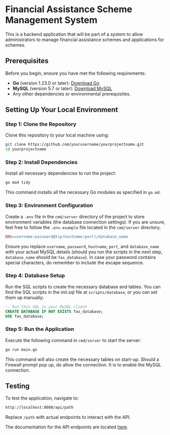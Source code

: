 # Financial Assistance Scheme Management System

This is a backend application that will be part of a system to allow administrators to manage financial assistance schemes and applications for schemes.

## Prerequisites

Before you begin, ensure you have met the following requirements:

- **Go** (version 1.23.0 or later): [Download Go](https://golang.org/dl/)
- **MySQL** (version 5.7 or later): [Download MySQL](https://dev.mysql.com/downloads/mysql/)
- Any other dependencies or environmental prerequisites.

## Setting Up Your Local Environment

### Step 1: Clone the Repository

Clone this repository to your local machine using:

```bash
git clone https://github.com/yourusername/yourprojectname.git
cd yourprojectname
```

### Step 2: Install Dependencies

Install all necessary dependencies to run the project:

```bash
go mod tidy
```

This command installs all the necessary Go modules as specified in `go.md`.

### Step 3: Environment Configuration

Create a `.env` file in the `cmd/server` directory of the project to store environment variables (the database connection settings). If you are unsure, feel free to follow the `.env.example` file located in the `cmd/server` directory.

```makefile
DNS=username:password@tcp(hostname:port)/database_name
```

Ensure you replace `username`, `password`, `hostname`, `port`, and `database_name` with your actual MySQL details (should you run the scripts in the next step, `database_name` should be `fas_database`). In case your password contains special characters, do remember to include the escape sequence.

### Step 4: Database Setup

Run the SQL scripts to create the necessary database and tables. You can find the SQL scripts in the init.sql file at `scripts/database`, or you can set them up manually:

```sql
-- Run this SQL in your MySQL client
CREATE DATABASE IF NOT EXISTS fas_database;
USE fas_database;
```

### Step 5: Run the Application

Execute the following command in `cmd/server` to start the server:

```bash
go run main.go
```

This command will also create the necessary tables on start-up. Should a Firewall prompt pop up, do allow the connection. It is to enable the MySQL connection.

## Testing

To test the application, navigate to:

```bash
http://localhost:8080/api/path
```

Replace `/path` with actual endpoints to interact with the API.

The documentation for the API endpoints are located [here](https://documenter.getpostman.com/view/38191594/2sAXjRWVTM#fa66d61e-4de5-4ec6-a4b8-dbcbc8727466).
